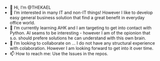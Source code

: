 - 👋 Hi, I’m @THEKAEL
- 👀 I’m interested in many IT and non-IT things! However I like to develop easy general business solution that find a great benefit in everyday office world.
- 🌱 I’m currently learning AHK and I am targeting to get into contact with Python. AI seams to be interesting - however I am of the opionion that s.o. should prefere solutions he can understand with this own brain.
- 💞️ I’m looking to collaborate on ... I do not have any structural experience with colaboration. However I am looking forward to get into it over time.
- 📫 How to reach me: Use the Issues in the repos. 

<!---
THEKAEL/THEKAEL is a ✨ special ✨ repository because its `README.md` (this file) appears on your GitHub profile.
You can click the Preview link to take a look at your changes.
--->
